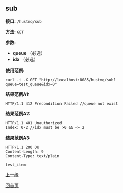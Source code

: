 ## sub ##

**接口:** `/hustmq/sub`

**方法:** `GET`

**参数:** 

*  **queue** （必选）  
*  **idx** （必选）  

**使用范例:**

    curl -i -X GET "http://localhost:8085/hustmq/sub?queue=test_queue&idx=0"

**结果范例A1:**

	HTTP/1.1 412 Precondition Failed //queue not exist

**结果范例A2:**

	HTTP/1.1 401 Unauthorized
	Index: 0-2 //idx must be >0 && <= 2

**结果范例A3:**

	HTTP/1.1 200 OK
	Content-Length: 9
	Content-Type: text/plain

	test_item

[上一级](../hustmq.md)

[回首页](../../index.md)